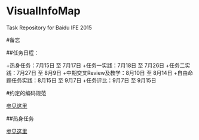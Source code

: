 # VisualInfoMap
Task Repository for Baidu IFE 2015

#备忘

##任务日程：

+热身任务：7月15日 至 7月17日
+任务一实践：7月18日 至 7月26日
+任务二实践：7月27日 至 8月9日
+中期交叉Review及教学：8月10日 至 8月14日
+自由命题任务实践：8月15日 至 9月7日
+任务评比：9月7日 至 9月15日

#约定的编码规范

[参见这里](https://github.com/ecomfe/spec)

##热身任务

[参见这里](https://github.com/baidu-ife/ife/blob/master/2015_summer/task/warm_up.md)
